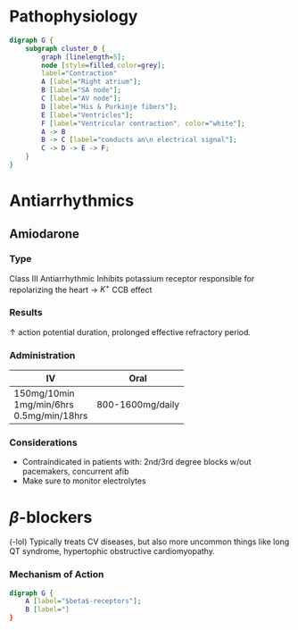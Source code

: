 # Pathophysiology
``` dot
digraph G {
	subgraph cluster_0 {
		graph [linelength=5];
		node [style=filled,color=grey];
		label="Contraction"
		A [label="Right atrium"];
		B [label="SA node"];
		C [label="AV node"];
		D [label="His & Purkinje fibers"];
		E [label="Ventricles"];
		F [label="Ventricular contraction", color="white"];
		A -> B
		B -> C [label="conducts an\n electrical signal"];
		C -> D -> E -> F;
	}
}
```
# Antiarrhythmics
## Amiodarone
### Type
Class III Antiarrhythmic
Inhibits potassium receptor responsible for repolarizing the heart $\rightarrow$ $K^+$ CCB effect
### Results
$\uparrow$ action potential duration, prolonged effective refractory period.
### Administration
| IV | Oral |
| ---- | ---- |
| 150mg/10min<br>1mg/min/6hrs<br>0.5mg/min/18hrs | 800-1600mg/daily |
### Considerations
- Contraindicated in patients with: 2nd/3rd degree blocks w/out pacemakers, concurrent afib
- Make sure to monitor electrolytes
# $\beta$-blockers
(-lol)
Typically treats CV diseases, but also more uncommon things like long QT syndrome, hypertophic obstructive cardiomyopathy. 
### Mechanism of Action
```dot
digraph G {
	A [label="$beta$-receptors"];
	B [label="]
}
```